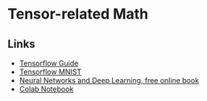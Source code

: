# Tensor-related Math

## Links

* [Tensorflow Guide](https://www.tensorflow.org/versions/r1.1/get_started/get_started)
* [Tensorflow MNIST](https://www.tensorflow.org/versions/r1.1/get_started/mnist/beginners)
* [Neural Networks and Deep Learning, free online book](http://neuralnetworksanddeeplearning.com/)
* [Colab Notebook](https://colab.research.google.com/notebooks/welcome.ipynb)
